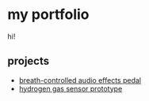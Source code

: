 
<html lang="en">
<head>
  <meta charset="UTF-8">
</head>
<body>
  <h1>my portfolio</h1>
  <p>hi!</p>

  <h2>projects</h2>
  <ul>
    <li><a href="breath-pedal.html">breath-controlled audio effects pedal</a></li>
    <li><a href="gas-sensor.html">hydrogen gas sensor prototype</a></li>
  </ul>
</body>
</html>
